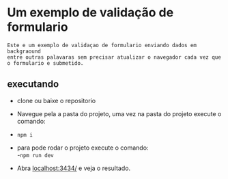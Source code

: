 # Um exemplo de validação de formulario
    Este e um exemplo de validaçao de formulario enviando dados em backgraound 
    entre outras palavaras sem precisar atualizar o navegador cada vez que o formulario e submetido.
    
## executando 
- clone ou baixe o repositorio
- Navegue pela a pasta do projeto, uma vez na pasta do projeto execute o comando:
- ```npm i```
- para pode rodar o projeto execute o comando:  
-```npm run dev ```

- Abra [localhost:3434/](http://localhost:3434/) e veja o resultado.
